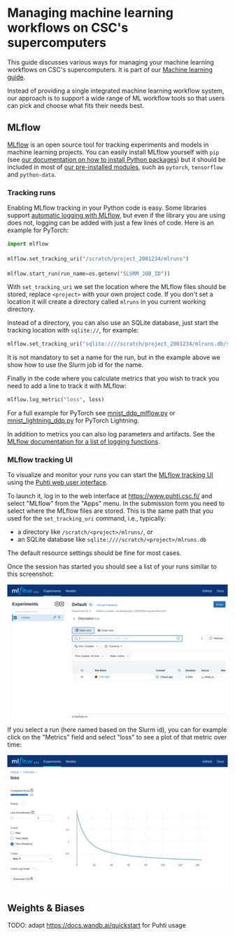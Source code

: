 # Managing machine learning workflows on CSC's supercomputers

This guide discusses various ways for managing your machine learning
workflows on CSC's supercomputers. It is part of our [Machine learning
guide](ml-guide.md).

Instead of providing a single integrated machine learning workflow
system, our approach is to support a wide range of ML workflow tools
so that users can pick and choose what fits their needs best.

## MLflow

[MLflow][MLflow] is an open source tool for tracking experiments and
models in machine learning projects. You can easily install MLflow
yourself with `pip` (see [our documentation on how to install Python
packages][own-install]) but it should be included in most of [our
pre-installed modules][ml-apps], such as `pytorch`, `tensorflow` and
`python-data`.

### Tracking runs

Enabling MLflow tracking in your Python code is easy. Some libraries
support [automatic logging with MLflow][autolog], but even if the
library you are using does not, logging can be added with just a few
lines of code. Here is an example for PyTorch:

```python
import mlflow

mlflow.set_tracking_uri("/scratch/project_2001234/mlruns")

mlflow.start_run(run_name=os.getenv("SLURM_JOB_ID"))
```

With `set_tracking_uri` we set the location where the MLflow files
should be stored, replace `<project>` with your own project code. If
you don't set a location it will create a directory called `mlruns` in
you current working directory.

Instead of a directory, you can also use an SQLite database, just start the tracking location with `sqlite://`, for example:

```python
mlflow.set_tracking_uri("sqlite:////scratch/project_2001234/mlruns.db/scratch/mlruns.db")
```

It is not mandatory to set a name for the run, but in the example
above we show how to use the Slurm job id for the name.

Finally in the code where you calculate metrics that you wish to track
you need to add a line to track it with MLflow:

```python
mlflow.log_metric("loss", loss)
```

For a full example for PyTorch see [mnist_ddp_mlflow.py][pytorch-ex]
or [mnist_lightning_ddp.py](lightning-ex) for PyTorch Lightning.

In addition to metrics you can also log parameters and artifacts. See
the [MLflow documentation for a list of logging functions][log-func].

### MLflow tracking UI

To visualize and monitor your runs you can start the [MLflow tracking
UI][mlflow-app] using the [Puhti web user interface][webui].

To launch it, log in to the web interface at
<https://www.puhti.csc.fi/> and select "MLflow" from the "Apps"
menu. In the submission form you need to select where the MLflow files
are stored. This is the same path that you used for the
`set_tracking_uri` command, i.e., typically:

- a directory like `/scratch/<project>/mlruns/`, or
- an SQLite database like `sqlite:////scratch/<project>/mlruns.db`

The default resource settings should be fine for most cases.

Once the session has started you should see a list of your runs similar to this screenshot:

![MLflow front page with list of runs](../../img/mlflow-front.png)

If you select a run (here named based on the Slurm id), you can for
example click on the "Metrics" field and select "loss" to see a plot
of that metric over time:

![MLflow plot showing the loss metric over time](../../img/mlflow-metrics.png)


## Weights & Biases

TODO: adapt https://docs.wandb.ai/quickstart for Puhti usage




[MLflow]: https://www.mlflow.org/
[ml-apps]: ../../apps/by_discipline.md#data-analytics-and-machine-learning
[own-install]: ../../apps/python.md#installing-python-packages-to-existing-modules
[autolog]: https://www.mlflow.org/docs/latest/tracking.html#automatic-logging
[pytorch-ex]: https://github.com/CSCfi/pytorch-ddp-examples/blob/master/mnist_ddp_mlflow.py
[lightning-ex]: https://github.com/CSCfi/pytorch-ddp-examples/blob/master/mnist_lightning_ddp.py
[mlflow-app]: ../../computing/webinterface/mlflow.md
[webui]: ../../computing/webinterface/index.md
[log-func]: https://www.mlflow.org/docs/latest/tracking.html#logging-data-to-runs
